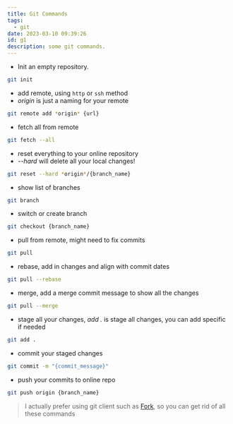 ```yaml
---
title: Git Commands
tags:
  - git
date: 2023-03-10 09:39:26
id: g1
description: some git commands.
---
```


- Init an empty repository.

```bash
git init
```

- add remote, using `http` or `ssh` method
- *origin* is just a naming for your remote

```bash
git remote add *origin* {url}
```

- fetch all from remote

```bash
git fetch --all
```

- reset everything to your online repository
- *--hard* will delete all your local changes!

```bash
git reset --hard *origin*/{branch_name}
```

- show list of branches

```bash
git branch
```

- switch or create branch

```bash
git checkout {branch_name} 
```

- pull from remote, might need to fix commits

```bash
git pull
```

- rebase, add in changes and align with commit dates

```bash
git pull --rebase
```

- merge, add a merge commit message to show all the changes

```bash
git pull --merge
```

- stage all your changes, *add .* is stage all changes, you can add specific if needed

```bash
git add .
```

- commit your staged changes

```bash
git commit -m "{commit_message}" 
```

- push your commits to online repo

```bash
git push origin {branch_name}
```

> I actually prefer using git client such as [Fork](https://git-fork.com/), so you can get rid of all these commands